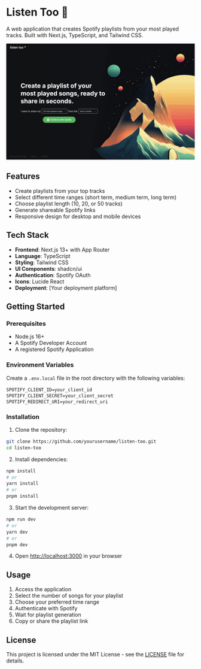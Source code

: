 # Listen Too 🎵

A web application that creates Spotify playlists from your most played tracks. Built with Next.js, TypeScript, and Tailwind CSS.

![Listen Too Screenshot](/public/screenshot.png)

## Features

- Create playlists from your top tracks
- Select different time ranges (short term, medium term, long term)
- Choose playlist length (10, 20, or 50 tracks)
- Generate shareable Spotify links
- Responsive design for desktop and mobile devices

## Tech Stack

- **Frontend**: Next.js 13+ with App Router
- **Language**: TypeScript
- **Styling**: Tailwind CSS
- **UI Components**: shadcn/ui
- **Authentication**: Spotify OAuth
- **Icons**: Lucide React
- **Deployment**: [Your deployment platform]

## Getting Started

### Prerequisites

- Node.js 16+
- A Spotify Developer Account
- A registered Spotify Application

### Environment Variables

Create a `.env.local` file in the root directory with the following variables:

```env
SPOTIFY_CLIENT_ID=your_client_id
SPOTIFY_CLIENT_SECRET=your_client_secret
SPOTIFY_REDIRECT_URI=your_redirect_uri
```

### Installation

1. Clone the repository:
```bash
git clone https://github.com/yourusername/listen-too.git
cd listen-too
```

2. Install dependencies:
```bash
npm install
# or
yarn install
# or
pnpm install
```

3. Start the development server:
```bash
npm run dev
# or
yarn dev
# or
pnpm dev
```

4. Open [http://localhost:3000](http://localhost:3000) in your browser

## Usage

1. Access the application
2. Select the number of songs for your playlist
3. Choose your preferred time range
4. Authenticate with Spotify
5. Wait for playlist generation
6. Copy or share the playlist link


## License

This project is licensed under the MIT License - see the [LICENSE](LICENSE) file for details.